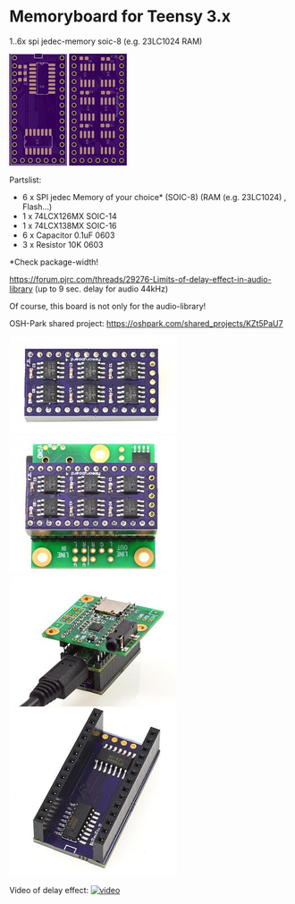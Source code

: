 # Memoryboard for Teensy 3.x

1..6x spi jedec-memory soic-8 (e.g. 23LC1024 RAM)

![Top](https://github.com/FrankBoesing/memoryboard/blob/master/img/top.png)
![Bottom](https://github.com/FrankBoesing/memoryboard/blob/master/img/bottom.png)

Partslist:

- 6 x SPI jedec Memory of your choice* (SOIC-8) (RAM (e.g. 23LC1024) , Flash...)
- 1 x 74LCX126MX SOIC-14
- 1 x 74LCX138MX SOIC-16
- 6 x Capacitor 0.1uF 0603
- 3 x Resistor 10K 0603


*Check package-width!


https://forum.pjrc.com/threads/29276-Limits-of-delay-effect-in-audio-library
(up to 9 sec. delay for audio 44kHz)

Of course, this board is not only for the audio-library! 


OSH-Park shared project:
https://oshpark.com/shared_projects/KZt5PaU7

![](https://github.com/FrankBoesing/memoryboard/blob/master/img/memoryboard1.jpg)
![](https://github.com/FrankBoesing/memoryboard/blob/master/img/memoryboard2.jpg)
![](https://github.com/FrankBoesing/memoryboard/blob/master/img/memoryboard3.jpg)
![](https://github.com/FrankBoesing/memoryboard/blob/master/img/memoryboard4.jpg)

Video of delay effect:
[![video](http://img.youtube.com/vi/d80d1HWy5_s/0.jpg)](https://www.youtube.com/watch?v=d80d1HWy5_s)
